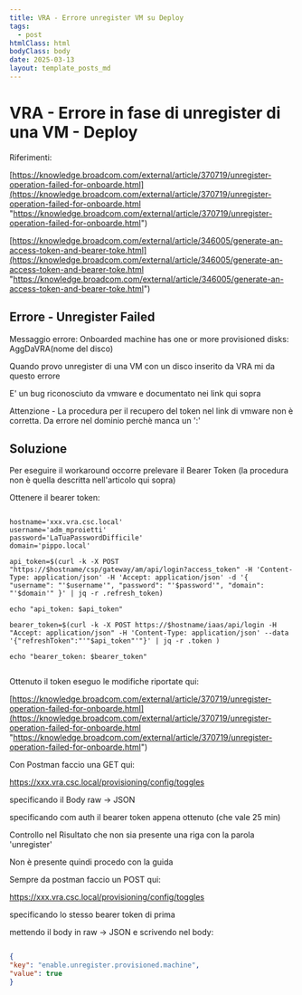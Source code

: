 ```yaml
---
title: VRA - Errore unregister VM su Deploy
tags:
  - post
htmlClass: html
bodyClass: body
date: 2025-03-13
layout: template_posts_md
---
```

# VRA - Errore in fase di unregister di una VM - Deploy

Riferimenti:

[https://knowledge.broadcom.com/external/article/370719/unregister-operation-failed-for-onboarde.html](https://knowledge.broadcom.com/external/article/370719/unregister-operation-failed-for-onboarde.html "https://knowledge.broadcom.com/external/article/370719/unregister-operation-failed-for-onboarde.html")

[https://knowledge.broadcom.com/external/article/346005/generate-an-access-token-and-bearer-toke.html](https://knowledge.broadcom.com/external/article/346005/generate-an-access-token-and-bearer-toke.html "https://knowledge.broadcom.com/external/article/346005/generate-an-access-token-and-bearer-toke.html")

## Errore - Unregister Failed

Messaggio errore: Onboarded machine has one or more provisioned disks: AggDaVRA(nome del disco)

Quando provo unregister di una VM con un disco inserito da VRA mi da questo errore

E' un bug riconosciuto da vmware e documentato nei link qui sopra

Attenzione - La procedura per il recupero del token nel link di vmware non è corretta. 
Da errore nel dominio perchè manca un ':'


## Soluzione

Per eseguire il workaround occorre prelevare il Bearer Token (la procedura non è quella descritta nell'articolo qui sopra)

Ottenere il bearer token:

```

hostname='xxx.vra.csc.local'
username='adm_mproietti'
password='LaTuaPasswordDifficile'
domain='pippo.local'
  
api_token=$(curl -k -X POST "https://$hostname/csp/gateway/am/api/login?access_token" -H 'Content-Type: application/json' -H 'Accept: application/json' -d '{ "username": "'$username'", "password": "'$password'", "domain": "'$domain'" }' | jq -r .refresh_token)
  
echo "api_token: $api_token"
  
bearer_token=$(curl -k -X POST https://$hostname/iaas/api/login -H "Accept: application/json" -H 'Content-Type: application/json' --data '{"refreshToken":"'"$api_token"'"}' | jq -r .token )
  
echo "bearer_token: $bearer_token"


```

Ottenuto il token eseguo le modifiche riportate qui:

[https://knowledge.broadcom.com/external/article/370719/unregister-operation-failed-for-onboarde.html](https://knowledge.broadcom.com/external/article/370719/unregister-operation-failed-for-onboarde.html "https://knowledge.broadcom.com/external/article/370719/unregister-operation-failed-for-onboarde.html")

Con Postman faccio una GET qui:

https://xxx.vra.csc.local/provisioning/config/toggles

specificando il Body raw → JSON

specificando com auth il bearer token appena ottenuto (che vale 25 min)

Controllo nel Risultato che non sia presente una riga con la parola 'unregister'

Non è presente quindi procedo con la guida

Sempre da postman faccio un POST qui:

https://xxx.vra.csc.local/provisioning/config/toggles

specificando lo stesso bearer token di prima

mettendo il body in raw → JSON e scrivendo nel body:

```json

{
"key": "enable.unregister.provisioned.machine",
"value": true
}


```   
